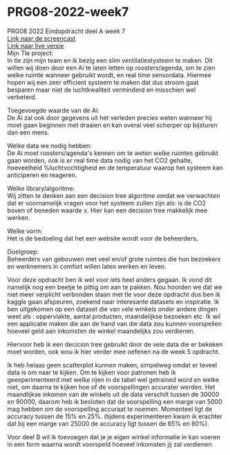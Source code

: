 # PRG08-2022-week7<br>
PRG08 2022 Eindopdracht deel A week 7<br>
[Link naar de screencast](https://youtu.be/-F2bzWoTy_w)<br>
[Link naar live versie](https://asuryanknight.github.io/Prg8Week7HerLiveVersie/)<br>
Mijn Tle project: <br>
In tle zijn mijn team en ik bezig een slim ventilatiestysteem te maken. Dit willen wij doen door een Ai te laten letten op roosters/agenda, om te zien welke ruimte wanneer gebruikt wordt, en real time sensordata. Hiermee hopen wij een zeer efficient systeem te maken dat dus stroom gaat besparen maar niet de luchtkwaliteit verminderd en misschien wel verbeterd.

Toegevoegde waarde van de Ai:<br>
De Ai zal ook door gegevens uit het verleden precies weten wanneer hij moet gaan beginnen met draaien en kan overal veel scherper op bijsturen dan een mens. 

Welke data we nodig hebben:<br>
De Ai moet roosters/agenda's kennen om te weten welke ruimtes gebruikt gaan worden, ook is er real time data nodig van het CO2 gehalte, hoeveelheid %luchtvochtigheid en de temperatuur waarop het systeem kan anticiperen en reageren.

Welke library/algoritme:<br>
Wij zitten te denken aan een decision tree algoritme omdat we verwachten dat er voornamelijk vragen voor het systeem zullen zijn als: is de CO2 boven of beneden waarde x. Hier kan een decision tree makkelijk mee werken.

Welke vorm:<br>
Het is de bedoeling dat het een website wordt voor de beheerders.

Doelgroep:<br>
Beheerders van gebouwen met veel en/of grote ruimtes die hun bezoekers en werknemers in comfort willen laten werken en leven.


Voor deze opdracht ben ik wel voor iets heel anders gegaan. Ik vond dit namelijk nog een beetje te pittig om aan te pakken. Nou hoorden we dat we niet meer verplicht verbonden staan met tle voor deze opdracht dus ben ik kaggle gaan afspeuren, zoekend naar interesante datasets en inspiratie. Ik ben uitgekomen op een dataset die van vele winkels onder andere dingen weet als : oppervlakte, aantal producten, maandelijkse bezoeken etc. Ik wil een applicatie maken die aan de hand van die data zou kunnen voorspellen hoeveel geld aan inkomsten de winkel maandelijks zou verdienen. 

Hiervoor heb ik een decicion tree gebruikt door de vele data die er bekeken moet worden, ook wou ik hier verder mee oefenen na de week 5 opdracht.  

Ik heb helaas geen scatterplot kunnen maken, simpelweg omdat er teveel data is om naar te kijken. Om te kijken voor patronen heb ik geexperimenteerd met welke rijen in de tabel wel getrained word en welke niet, om daarna te kijken hoe of de voorspellingen accurater werden. Het maandlijkse inkomen van de winkels uit de data verschilt tussen de 30000 en 90000, daarom heb ik besloten dat de voorspelling een marge van 5000 mag hebben om de voorspelling accuraat te noemen. Momenteel ligt de accuracy tussen de 15% en 25%. (tijdens experimenteren kwam ik erachter dat bij een marge van 25000 de accuracy ligt tussen de 65% en 80%).

Voor deel B wil ik toevoegen dat je je eigen winkel informatie in kan voeren in een form waarna wordt voorspeld hoeveel inkomsten jij zal verdienen. 



